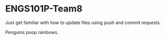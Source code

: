 # ENGS101P-Team8

Just get familiar with how to update files using push and commit requests.

Penguins poop rainbows.
